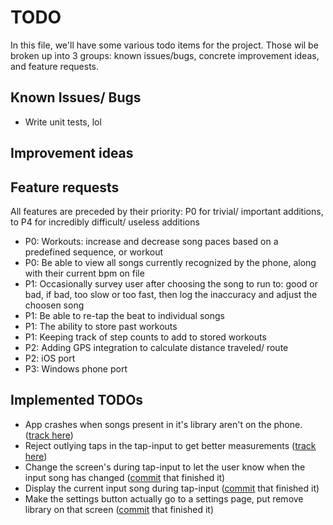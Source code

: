 TODO
====

In this file, we'll have some various todo items for the project. Those wil
be broken up into 3 groups: known issues/bugs, concrete improvement ideas,
and feature requests.

## Known Issues/ Bugs

* Write unit tests, lol

## Improvement ideas

## Feature requests

All features are preceded by their priority: P0 for trivial/ important
additions, to P4 for incredibly difficult/ useless additions

* P0: Workouts: increase and decrease song paces based on a predefined sequence,
or workout
* P0: Be able to view all songs currently recognized by the phone, along with
their current bpm on file
* P1: Occasionally survey user after choosing the song to run to: good or bad, if bad, too slow or too fast, then log the inaccuracy and adjust the choosen song
* P1: Be able to re-tap the beat to individual songs 
* P1: The ability to store past workouts
* P1: Keeping track of step counts to add to stored workouts
* P2: Adding GPS integration to calculate distance traveled/ route
* P2: iOS port
* P3: Windows phone port


## Implemented TODOs

* App crashes when songs present in it's library aren't on the phone. ([track here](https://github.com/jemitk/Pacer/issues/4))
* Reject outlying taps in the tap-input to get better measurements ([track here](https://github.com/jemitk/Pacer/issues/5))
* Change the screen's during tap-input to let the user know when the input
song has changed ([commit](https://github.com/jemitk/Pacer/commit/834e96ff319cd0847c579e5fc0ba069b1aa9e674)
that finished it)
* Display the current input song during tap-input
([commit](https://github.com/jemitk/Pacer/commit/e2444f886eb362f33d8caa5153de60fe48540c3f)
 that finished it)
* Make the settings button actually go to a settings page, put remove library
on that screen ([commit](https://github.com/jemitk/Pacer/commit/c8a89ca4e3b287fbf603061559c11fbc24d3d21e) that finished it)
